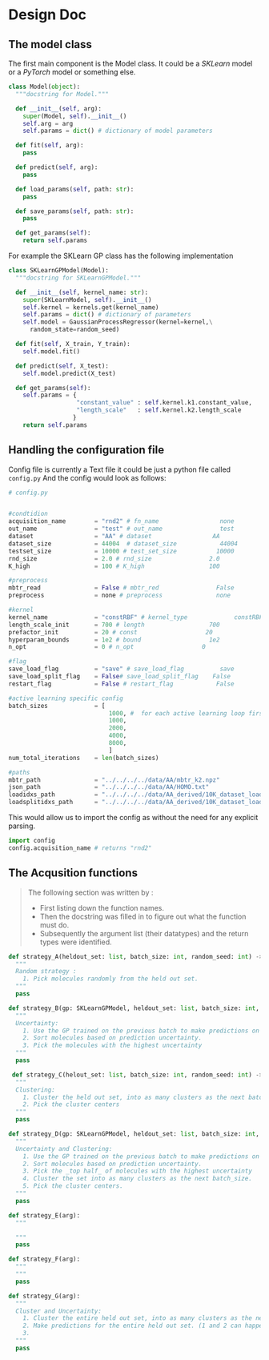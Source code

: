 # Design Doc

## The model class

The first main component is the Model class.
It could be a _SKLearn_ model or a _PyTorch_ model or something else.

```python
class Model(object):
  """docstring for Model."""

  def __init__(self, arg):
    super(Model, self).__init__()
    self.arg = arg
    self.params = dict() # dictionary of model parameters

  def fit(self, arg):
    pass

  def predict(self, arg):
    pass

  def load_params(self, path: str):
    pass

  def save_params(self, path: str):
    pass

  def get_params(self):
    return self.params
```


For example the SKLearn GP class has the following implementation

```python
class SKLearnGPModel(Model):
  """docstring for SKLearnGPModel."""

  def __init__(self, kernel_name: str):
    super(SKLearnModel, self).__init__()
    self.kernel = kernels.get(kernel_name)
    self.params = dict() # dictionary of parameters
    self.model = GaussianProcessRegressor(kernel=kernel,\
      random_state=random_seed)

  def fit(self, X_train, Y_train):
    self.model.fit()

  def predict(self, X_test):
    self.model.predict(X_test)

  def get_params(self):
    self.params = {
                   "constant_value" : self.kernel.k1.constant_value,
                   "length_scale"   : self.kernel.k2.length_scale
                  }
    return self.params
```

## Handling the configuration file

Config file is currently a Text file it could be just a python file called `config.py`
And the config would look as follows:

```python
# config.py


#condtidion
acquisition_name        = "rnd2" # fn_name                 none
out_name                = "test" # out_name                test
dataset                 = "AA" # dataset                 AA
dataset_size            = 44004  # dataset_size            44004
testset_size            = 10000 # test_set_size           10000
rnd_size                = 2.0 # rnd_size                2.0
K_high                  = 100 # K_high                  100

#preprocess     
mbtr_read               = False # mbtr_red                False
preprocess              = none # preprocess               none

#kernel     
kernel_name             = "constRBF" # kernel_type             constRBF
length_scale_init       = 700 # length                  700
prefactor_init          = 20 # const                   20
hyperparam_bounds       = 1e2 # bound                   1e2
n_opt                   = 0 # n_opt                   0

#flag
save_load_flag          = "save" # save_load_flag          save
save_load_split_flag    = False# save_load_split_flag    False
restart_flag            = False # restart_flag            False

#active learning specific config
batch_sizes             = [
                            1000, #  for each active learning loop first batch size is the same to keep the learning comparable.
                            1000,
                            2000,
                            4000,
                            8000,
                            ]
num_total_iterations    = len(batch_sizes)

#paths
mbtr_path               = "../../../../data/AA/mbtr_k2.npz"
json_path               = "../../../../data/AA/HOMO.txt"
loadidxs_path           = "../../../../data/AA_derived/10K_dataset_load_high/10Kloadhigh2_0_idxs.npz"
loadsplitidxs_path      = "../../../../data/AA_derived/10K_dataset_load_high/10Kdataset_dataset_split_idxs.npz"
```

This would allow us to import the config as without the need for any explicit parsing.

```python
import config
config.acquisition_name # returns "rnd2"
```

## The Acqusition functions

> The following section was written by :
> * First listing down the function names.
> * Then the docstring was filled in to figure out what the function must do.
> * Subsequently the argument list (their datatypes) and the return types were identified.

```python
def strategy_A(heldout_set: list, batch_size: int, random_seed: int) -> list:
  """
  Random strategy :
    1. Pick molecules randomly from the held out set.
  """
  pass

def strategy_B(gp: SKLearnGPModel, heldout_set: list, batch_size: int, random_seed:int ) -> list:
  """
  Uncertainty:
    1. Use the GP trained on the previous batch to make predictions on the held out set.
    2. Sort molecules based on prediction uncertainty.
    3. Pick the molecules with the highest uncertainty
  """
  pass

 def strategy_C(helout_set: list, batch_size: int, random_seed: int) -> list:
  """
  Clustering:
    1. Cluster the held out set, into as many clusters as the next batch_size
    2. Pick the cluster centers
  """
  pass

def strategy_D(gp: SKLearnGPModel, heldout_set: list, batch_size: int, random_seed: int) -> list:
  """
  Uncertainty and Clustering:
    1. Use the GP trained on the previous batch to make predictions on the held out set.
    2. Sort molecules based on prediction uncertainty.
    3. Pick the _top half_ of molecules with the highest uncertainty
    4. Cluster the set into as many clusters as the next batch_size.
    5. Pick the cluster centers.
  """
  pass

def strategy_E(arg):
  """

  """
  pass

def strategy_F(arg):
  """
  """
  pass

def strategy_G(arg):
  """
  Cluster and Uncertainty:
    1. Cluster the entire held out set, into as many clusters as the next batch_size.
    2. Make predictions for the entire held out set. (1 and 2 can happen independently.)
    3.
  """
  pass


```
